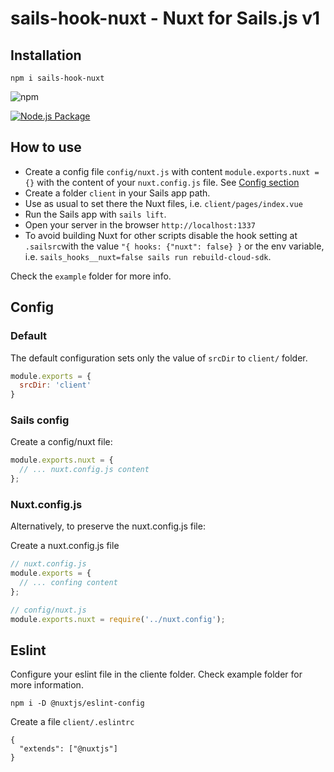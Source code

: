 # sails-hook-nuxt - Nuxt for Sails.js v1

## Installation

```
npm i sails-hook-nuxt
```

![npm](https://img.shields.io/npm/v/sails-hook-nuxt?style=for-the-badge)

[![Node.js Package](https://github.com/jorgevrgs/sails-hook-nuxt/actions/workflows/npm-publish.yml/badge.svg)](https://github.com/jorgevrgs/sails-hook-nuxt/actions/workflows/npm-publish.yml)

## How to use

- Create a config file `config/nuxt.js` with content `module.exports.nuxt = {}` with the content of your `nuxt.config.js` file. See [Config section](#config)
- Create a folder `client` in your Sails app path.
- Use as usual to set there the Nuxt files, i.e. `client/pages/index.vue`
- Run the Sails app with `sails lift`.
- Open your server in the browser `http://localhost:1337`
- To avoid building Nuxt for other scripts disable the hook setting at `.sailsrc`with the value `"{ hooks: {"nuxt": false} }` or the env variable, i.e. `sails_hooks__nuxt=false sails run rebuild-cloud-sdk`.

Check the `example` folder for more info.

## Config

### Default

The default configuration sets only the value of `srcDir` to `client/` folder.

```js
module.exports = {
  srcDir: 'client'
}
```

### Sails config

Create a config/nuxt file:

```js
module.exports.nuxt = {
  // ... nuxt.config.js content
};
```

### Nuxt.config.js

Alternatively, to preserve the nuxt.config.js file:

Create a nuxt.config.js file

```js
// nuxt.config.js
module.exports = {
  // ... confing content
};
```

```js
// config/nuxt.js
module.exports.nuxt = require('../nuxt.config');
```

## Eslint

Configure your eslint file in the cliente folder. Check example folder for more information.

```
npm i -D @nuxtjs/eslint-config
```

Create a file `client/.eslintrc`

```
{
  "extends": ["@nuxtjs"]
}
```
